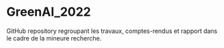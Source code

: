 # GreenAI_2022
GitHub repository regroupant les travaux, comptes-rendus et rapport dans le cadre de la mineure recherche.

